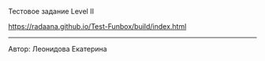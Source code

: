 Тестовое задание Level II

https://radaana.github.io/Test-Funbox/build/index.html

----------------------------

Автор: Леонидова Екатерина     
